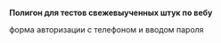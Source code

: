 **Полигон для тестов свежевыученных штук по вебу** 

форма авторизации с телефоном и вводом пароля 

